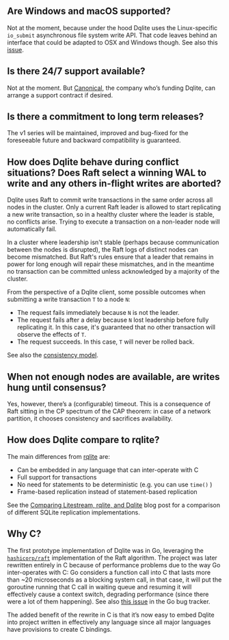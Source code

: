 ## Are Windows and macOS supported?

Not at the moment, because under the hood Dqlite uses the Linux-specific `io_submit` asynchronous file system write API. That code leaves behind an interface that could be adapted to OSX and Windows though. See also this [issue](https://github.com/canonical/go-dqlite/issues/21).

## Is there 24/7 support available?

Not at the moment. But [Canonical](https://www.canonical.com), the company who’s funding Dqlite, can arrange a support contract if desired.

## Is there a commitment to long term releases?

The v1 series will be maintained, improved and bug-fixed for the foreseeable future and backward compatibility is guaranteed.

## How does Dqlite behave during conflict situations? Does Raft select a winning WAL to write and any others in-flight writes are aborted?

Dqlite uses Raft to commit write transactions in the same order across all nodes in the cluster. Only a current Raft leader is allowed to start replicating a new write transaction, so in a healthy cluster where the leader is stable, no conflicts arise. Trying to execute a transaction on a non-leader node will automatically fail.

In a cluster where leadership isn't stable (perhaps because communication between the nodes is disrupted), the Raft logs of distinct nodes can become mismatched. But Raft's rules ensure that a leader that remains in power for long enough will repair these mismatches, and in the meantime no transaction can be committed unless acknowledged by a majority of the cluster.

From the perspective of a Dqlite client, some possible outcomes when submitting a write transaction `T` to a node `N`:

* The request fails immediately because `N` is not the leader.
* The request fails after a delay because `N` lost leadership before fully replicating it. In this case, it's guaranteed that no other transaction will observe the effects of `T`.
* The request succeeds. In this case, `T` will never be rolled back.

See also the [consistency model](./consistency-model.md).

## When not enough nodes are available, are writes hung until consensus?

Yes, however, there’s a (configurable) timeout. This is a consequence of Raft sitting in the CP spectrum of the CAP theorem: in case of a network partition, it chooses consistency and sacrifices availability.

## How does Dqlite compare to rqlite?

The main differences from [rqlite](https://github.com/rqlite/rqlite) are:

* Can be embedded in any language that can inter-operate with C
* Full support for transactions
* No need for statements to be deterministic (e.g. you can use `time()` )
* Frame-based replication instead of statement-based replication

See the [Comparing Litestream, rqlite, and Dqlite](https://gcore.com/blog/comparing-litestream-rqlite-dqlite/) blog post for a comparison of different SQLite replication implementations.

## Why C?

The first prototype implementation of Dqlite was in Go, leveraging the [`hashicorp/raft`](https://github.com/hashicorp/raft/) implementation of the Raft algorithm. The project was later rewritten entirely in C because of performance problems due to the way Go inter-operates with C: Go considers a function call into C that lasts more than ~20 microseconds as a blocking system call, in that case, it will put the goroutine running that C call in waiting queue and resuming it will effectively cause a context switch, degrading performance (since there were a lot of them happening). See also [this issue](https://github.com/golang/go/issues/19574) in the Go bug tracker.

The added benefit of the rewrite in C is that it’s now easy to embed Dqlite into project written in effectively any language since all major languages have provisions to create C bindings.
